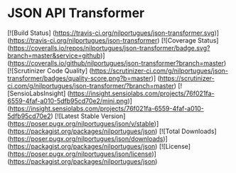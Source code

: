 # JSON API Transformer

[![Build Status]
(https://travis-ci.org/nilportugues/json-transformer.svg)]
(https://travis-ci.org/nilportugues/json-transformer) [![Coverage Status]
(https://coveralls.io/repos/nilportugues/json-transformer/badge.svg?branch=master&service=github)]
(https://coveralls.io/github/nilportugues/json-transformer?branch=master) [![Scrutinizer Code Quality]
(https://scrutinizer-ci.com/g/nilportugues/json-transformer/badges/quality-score.png?b=master)]
(https://scrutinizer-ci.com/g/nilportugues/json-transformer/?branch=master) [![SensioLabsInsight]
(https://insight.sensiolabs.com/projects/76f021fa-6559-4faf-a010-5dfb95cd70e2/mini.png)]
(https://insight.sensiolabs.com/projects/76f021fa-6559-4faf-a010-5dfb95cd70e2) [![Latest Stable Version]
(https://poser.pugx.org/nilportugues/json/v/stable)]
(https://packagist.org/packages/nilportugues/json) [![Total Downloads]
(https://poser.pugx.org/nilportugues/json/downloads)]
(https://packagist.org/packages/nilportugues/json) [![License]
(https://poser.pugx.org/nilportugues/json/license)]
(https://packagist.org/packages/nilportugues/json) 
